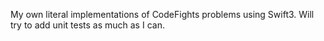 My own literal implementations of CodeFights problems using Swift3. Will try to add unit tests as much as I can.
